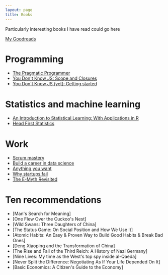 ```yaml
---
layout: page
title: Books
---
```


Particularly interesting books I have read could go here

[My Goodreads](https://www.goodreads.com/user/show/96631549-jakob)

# Programming

* [The Pragmatic Programmer](https://www.goodreads.com/book/show/4099.The_Pragmatic_Programmer)
* [You Don't Know JS: Scope and Closures](https://www.goodreads.com/book/show/20901022-you-don-t-know-js)
* [You Don't Know JS (yet): Getting started](https://www.goodreads.com/book/show/50718908-you-don-t-know-js-yet)

# Statistics and machine learning

* [An Introduction to Statistical Learning: With Applications in R](https://www.goodreads.com/book/show/17397466-an-introduction-to-statistical-learning)
* [Head First Statistics](https://www.goodreads.com/book/show/4419784-head-first-statistics)

# Work

* [Scrum mastery](https://www.goodreads.com/book/show/18165261-scrum-mastery)
* [Build a career in data science](https://www.goodreads.com/book/show/52661559-build-a-career-in-data-science)
* [Anything you want](https://www.goodreads.com/book/show/11878168-anything-you-want)
* [Why startups fail](https://www.goodreads.com/book/show/54500037-why-startups-fail)
* [The E-Myth Revisited](https://www.goodreads.com/book/show/81948.The_E_Myth_Revisited)

# Ten recommendations

* [Man's Search for Meaning]
* [One Flew Over the Cuckoo's Nest]
* [Wild Swans: Three Daughters of China]
* [The Status Game: On Social Position and How We Use It]
* [Atomic Habits: An Easy & Proven Way to Build Good Habits & Break Bad Ones]
* [Deng Xiaoping and the Transformation of China]
* [The Rise and Fall of the Third Reich: A History of Nazi Germany]
* [Nine Lives: My time as the West's top spy inside al-Qaeda]
* [Never Split the Difference: Negotiating As If Your Life Depended On It]
* [Basic Economics: A Citizen's Guide to the Economy]